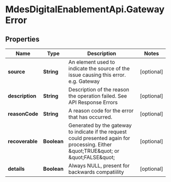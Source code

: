 # MdesDigitalEnablementApi.GatewayError

## Properties

Name | Type | Description | Notes
------------ | ------------- | ------------- | -------------
**source** | **String** | An element used to indicate the source of the issue causing this error. e.g. Gateway  | [optional] 
**description** | **String** | Description of the reason the operation failed. See API Response Errors  | [optional] 
**reasonCode** | **String** | A reason code for the error that has occurred.  | [optional] 
**recoverable** | **Boolean** | Generated by the gateway to indicate if the request could presented again for processing. Either \&quot;TRUE\&quot; or \&quot;FALSE\&quot;  | [optional] 
**details** | **Boolean** | Always NULL, present for backwards compatiility  | [optional] 


